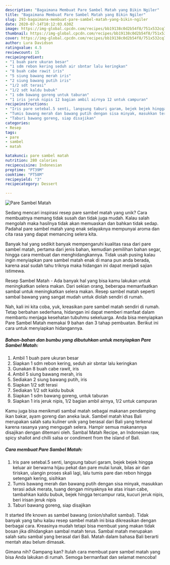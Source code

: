 ```yaml
---
description: "Bagaimana Membuat Pare Sambel Matah yang Bikin Ngiler"
title: "Bagaimana Membuat Pare Sambel Matah yang Bikin Ngiler"
slug: 293-bagaimana-membuat-pare-sambel-matah-yang-bikin-ngiler
date: 2020-07-14T10:12:03.630Z
image: https://img-global.cpcdn.com/recipes/bb19138c0d2b54f8/751x532cq70/pare-sambel-matah-foto-resep-utama.jpg
thumbnail: https://img-global.cpcdn.com/recipes/bb19138c0d2b54f8/751x532cq70/pare-sambel-matah-foto-resep-utama.jpg
cover: https://img-global.cpcdn.com/recipes/bb19138c0d2b54f8/751x532cq70/pare-sambel-matah-foto-resep-utama.jpg
author: Lura Davidson
ratingvalue: 4.5
reviewcount: 15
recipeingredient:
- "1 buah pare ukuran besar"
- "1 sdm rebon kering seduh air sbntar lalu keringkan"
- "8 buah cabe rawit iris"
- "5 siung bawang merah iris"
- "2 siung bawang putih iris"
- "1/2 sdt terasi"
- "1/2 sdt kaldu bubuk"
- "1 sdm bawang goreng untuk taburan"
- "1 iris jeruk nipis 12 bagian ambil airnya 12 untuk campuran"
recipeinstructions:
- "Iris pare setebal.5 senti, langsung taburi garam, bejek bejek hingga keluar air berwarna hijau pekat dan pare mulai lunak, bilas air dan tiriskan, ulangin proses skali lagi, lalu tumis pare dan rebon hingga setengah kering, sisihkan"
- "Tumis bawang merah dan bawang putih dengan sisa minyak, masukkan terasi aduk merata, tuang dengan minyaknya ke atas irisan cabe, tambahkan kaldu bubuk, bejek hingga tercampur rata, kucuri jeruk nipis, beri irisan jeruk nipis"
- "Taburi bawang goreng, siap disajikan"
categories:
- Resep
tags:
- pare
- sambel
- matah

katakunci: pare sambel matah 
nutrition: 280 calories
recipecuisine: Indonesian
preptime: "PT39M"
cooktime: "PT58M"
recipeyield: "3"
recipecategory: Dessert

---
```



![Pare Sambel Matah](https://img-global.cpcdn.com/recipes/bb19138c0d2b54f8/751x532cq70/pare-sambel-matah-foto-resep-utama.jpg)

Sedang mencari inspirasi resep pare sambel matah yang unik? Cara membuatnya memang tidak susah dan tidak juga mudah. Kalau salah mengolah maka hasilnya tidak akan memuaskan dan bahkan tidak sedap. Padahal pare sambel matah yang enak selayaknya mempunyai aroma dan cita rasa yang dapat memancing selera kita.

Banyak hal yang sedikit banyak mempengaruhi kualitas rasa dari pare sambel matah, pertama dari jenis bahan, kemudian pemilihan bahan segar, hingga cara membuat dan menghidangkannya. Tidak usah pusing kalau ingin menyiapkan pare sambel matah enak di mana pun anda berada, karena asal sudah tahu triknya maka hidangan ini dapat menjadi sajian istimewa.

Resep Sambel Matah - Ada banyak hal yang bisa kamu lakukan untuk meningkatkan selera makan. Dari sekian orang, beberapa memanfaatkan sambal untuk meningkatkan selera makan. Resep sambel matah seperti sambal bawang yang sangat mudah untuk diolah sendiri di rumah.


Nah, kali ini kita coba, yuk, kreasikan pare sambel matah sendiri di rumah. Tetap berbahan sederhana, hidangan ini dapat memberi manfaat dalam membantu menjaga kesehatan tubuhmu sekeluarga. Anda bisa menyiapkan Pare Sambel Matah memakai 9 bahan dan 3 tahap pembuatan. Berikut ini cara untuk menyiapkan hidangannya.

<!--inarticleads1-->

##### Bahan-bahan dan bumbu yang dibutuhkan untuk menyiapkan Pare Sambel Matah:

1. Ambil 1 buah pare ukuran besar
1. Siapkan 1 sdm rebon kering, seduh air sbntar lalu keringkan
1. Gunakan 8 buah cabe rawit, iris
1. Ambil 5 siung bawang merah, iris
1. Sediakan 2 siung bawang putih, iris
1. Siapkan 1/2 sdt terasi
1. Sediakan 1/2 sdt kaldu bubuk
1. Siapkan 1 sdm bawang goreng, untuk taburan
1. Siapkan 1 iris jeruk nipis, 1/2 bagian ambil airnya, 1/2 untuk campuran


Kamu juga bisa menikmati sambal matah sebagai makanan pendamping ikan bakar, ayam goreng dan aneka lauk. Sambel matah khas Bali merupakan salah satu kuliner unik yang berasal dari Bali yang terkenal karena rasanya yang mengugah selera. Hampir semua makanannya disajikan dengan ditemani oleh. Sambal Matah Recipe, an Indonesian raw, spicy shallot and chilli salsa or condiment from the island of Bali. 

<!--inarticleads2-->

##### Cara membuat Pare Sambel Matah:

1. Iris pare setebal.5 senti, langsung taburi garam, bejek bejek hingga keluar air berwarna hijau pekat dan pare mulai lunak, bilas air dan tiriskan, ulangin proses skali lagi, lalu tumis pare dan rebon hingga setengah kering, sisihkan
1. Tumis bawang merah dan bawang putih dengan sisa minyak, masukkan terasi aduk merata, tuang dengan minyaknya ke atas irisan cabe, tambahkan kaldu bubuk, bejek hingga tercampur rata, kucuri jeruk nipis, beri irisan jeruk nipis
1. Taburi bawang goreng, siap disajikan


It started life known as sambel bawang (onion/shallot sambal). Tidak banyak yang tahu kalau resep sambel matah ini bisa dikreasikan dengan berbagai cara. Kreasinya mudah tetapi bisa membuat yang makan tidak bosan jika dihidangkan sambal matah terus. Sambal matah merupakan salah satu sambal yang berasal dari Bali. Matah dalam bahasa Bali berarti mentah atau belum dimasak. 

Gimana nih? Gampang kan? Itulah cara membuat pare sambel matah yang bisa Anda lakukan di rumah. Semoga bermanfaat dan selamat mencoba!
